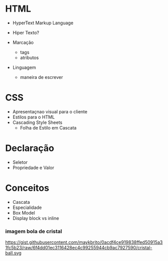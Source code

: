 # HTML
- HyperText Markup Language

- Hiper Texto?
- Marcação
    - tags
    - atributos
- Linguagem
    - maneira de escrever

# CSS
- Apresentaçnao visual para o cliente
- Estilos para o HTML
- Cascading Style Sheets
    - Folha de Estilo em Cascata

# Declaração
- Seletor
- Propriedade e Valor

# Conceitos
- Cascata
- Especialidade
- Box Model
- Display block vs inline

### imagem bola de cristal
https://gist.githubusercontent.com/maykbrito/0acdf4ce919838ffed50915a31fc5b23/raw/6f4dd01ec3116428ec4c99255944cb9ac7927590/cristal-ball.svg